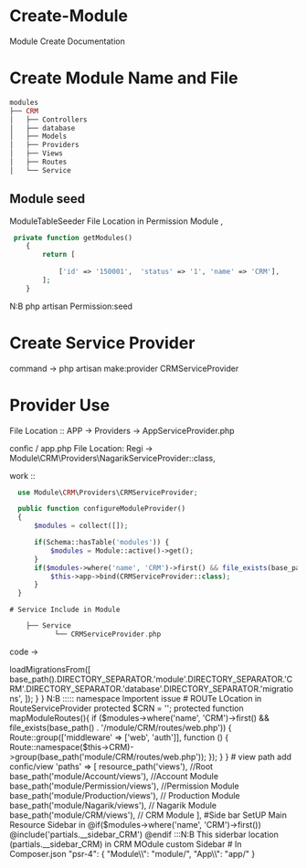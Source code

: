



# Create-Module
Module Create Documentation 

# Create Module Name and File 
```PHP
modules
├── CRM
│   ├── Controllers
│   ├── database
│   ├── Models  
│   ├── Providers
│   ├── Views
│   ├── Routes
│   └── Service
```


## Module seed 
ModuleTableSeeder
File Location in Permission Module ,
```PHP
 private function getModules()
    {
        return [
        
            ['id' => '150001',  'status' => '1', 'name' => 'CRM'],
        ];
    }
```
N:B php artisan Permission:seed 








# Create Service Provider 
command -> php artisan make:provider CRMServiceProvider
# Provider Use 
  File Location :: APP -> Providers -> AppServiceProvider.php 


  
  confic / app.php 
  File Location: Regi -> Module\CRM\Providers\NagarikServiceProvider::class,

  
  work :: 
  ```PHP
    use Module\CRM\Providers\CRMServiceProvider;
  
    public function configureModuleProvider()
    {
        $modules = collect([]);

        if(Schema::hasTable('modules')) {
            $modules = Module::active()->get();
        }
        if($modules->where('name', 'CRM')->first() && file_exists(base_path() . '/module/CRM/routes/web.php')) {
            $this->app->bind(CRMServiceProvider::class);
        }
    }
```

    # Service Include in Module 
```PHP
    ├── Service
           └── CRMServiceProvider.php 
```
  code -> 

<?php
namespace Module\CRM\Providers;
use Illuminate\Support\ServiceProvider;
class PermissionServiceProvider extends ServiceProvider
{
    public function register()
    {
      
    }
    public function boot()
    {
        $this->loadMigrationsFrom([
            base_path().DIRECTORY_SEPARATOR.'module'.DIRECTORY_SEPARATOR.'CRM'.DIRECTORY_SEPARATOR.'database'.DIRECTORY_SEPARATOR.'migrations',
        ]);
    }
}

N:B ::::: namespace Importent issue












# ROUTe LOcation  in  RouteServiceProvider

    protected $CRN   = '';

 protected function mapModuleRoutes(){
       if ($modules->where('name', 'CRM')->first() && file_exists(base_path() . '/module/CRM/routes/web.php')) {

                Route::group(['middleware' => ['web', 'auth']], function () {
                    Route::namespace($this->CRM)->group(base_path('module/CRM/routes/web.php'));
                });
            }

 }



            



  # view path add 
  confic/view 

   'paths' => [
        resource_path('views'), //Root
        base_path('module/Account/views'), //Account Module
        base_path('module/Permission/views'), //Permission Module
        base_path('module/Production/views'), // Production Module
        base_path('module/Nagarik/views'), // Nagarik Module
        base_path('module/CRM/views'), // CRM Module
    ],


 


#Side bar SetUP 


Main Resource Sidebar in 

 @if($modules->where('name', 'CRM')->first())
                @include('partials.__sidebar_CRM')
  @endif


  :::N:B  This siderbar location (partials.__sidebar_CRM) in CRM MOdule custom Sidebar 









# In Composer.json
	"psr-4": {
            "Module\\": "module/",
            "App\\": "app/"
        }


